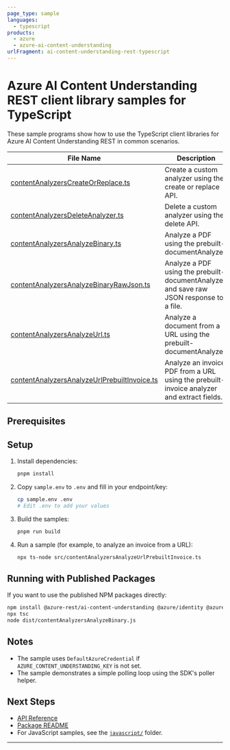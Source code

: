 ```yaml
---
page_type: sample
languages:
  - typescript
products:
  - azure
  - azure-ai-content-understanding
urlFragment: ai-content-understanding-rest-typescript
---
```


# Azure AI Content Understanding REST client library samples for TypeScript

These sample programs show how to use the TypeScript client libraries for Azure AI Content Understanding REST in common scenarios.

| **File Name**                                                                          | **Description**                                                                         |
| -------------------------------------------------------------------------------------- | --------------------------------------------------------------------------------------- |
| [contentAnalyzersCreateOrReplace.ts](src/contentAnalyzersCreateOrReplace.ts)           | Create a custom analyzer using the create or replace API.                               |
| [contentAnalyzersDeleteAnalyzer.ts](src/contentAnalyzersDeleteAnalyzer.ts)             | Delete a custom analyzer using the delete API.                                          |
| [contentAnalyzersAnalyzeBinary.ts](src/contentAnalyzersAnalyzeBinary.ts)               | Analyze a PDF using the prebuilt-documentAnalyzer.                                      |
| [contentAnalyzersAnalyzeBinaryRawJson.ts](src/contentAnalyzersAnalyzeBinaryRawJson.ts) | Analyze a PDF using the prebuilt-documentAnalyzer and save raw JSON response to a file. |
| [contentAnalyzersAnalyzeUrl.ts](src/contentAnalyzersAnalyzeUrl.ts)                     | Analyze a document from a URL using the prebuilt-documentAnalyzer.                      |
| [contentAnalyzersAnalyzeUrlPrebuiltInvoice.ts](src/contentAnalyzersAnalyzeUrlPrebuiltInvoice.ts) | Analyze an invoice PDF from a URL using the prebuilt-invoice analyzer and extract fields. |

## Prerequisites

## Setup

1. Install dependencies:
   ```bash
   pnpm install
   ```
2. Copy `sample.env` to `.env` and fill in your endpoint/key:
   ```bash
   cp sample.env .env
   # Edit .env to add your values
   ```
3. Build the samples:
   ```bash
   pnpm run build
   ```

4. Run a sample (for example, to analyze an invoice from a URL):
   ```bash
   npx ts-node src/contentAnalyzersAnalyzeUrlPrebuiltInvoice.ts
   ```

## Running with Published Packages

If you want to use the published NPM packages directly:

```bash
npm install @azure-rest/ai-content-understanding @azure/identity @azure/core-auth dotenv typescript
npx tsc
node dist/contentAnalyzersAnalyzeBinary.js
```

## Notes

- The sample uses `DefaultAzureCredential` if `AZURE_CONTENT_UNDERSTANDING_KEY` is not set.
- The sample demonstrates a simple polling loop using the SDK's poller helper.

## Next Steps

- [API Reference](https://learn.microsoft.com/javascript/api/@azure-rest/ai-content-understanding)
- [Package README](https://github.com/Azure/azure-sdk-for-js/tree/main/sdk/contentunderstanding/ai-content-understanding-rest/README.md)
- For JavaScript samples, see the [`javascript/`](../javascript) folder.

---
